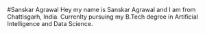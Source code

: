#Sanskar Agrawal
Hey my name is Sanskar Agrawal and I am from Chattisgarh, India. Currenlty pursuing my B.Tech degree in Artificial Intelligence and Data Science.

